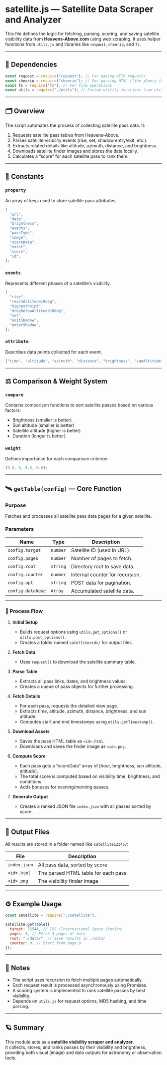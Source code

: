 # satellite.js — Satellite Data Scraper and Analyzer

This file defines the logic for fetching, parsing, scoring, and saving satellite visibility data from **Heavens-Above.com** using web scraping. It uses helper functions from `utils.js` and libraries like `request`, `cheerio`, and `fs`.

---

## 🧩 Dependencies

```js
const request = require("request"); // For making HTTP requests
const cheerio = require("cheerio"); // For parsing HTML (like jQuery for the backend)
const fs = require("fs"); // For file operations
const utils = require("./utils"); // Custom utility functions (see util.md)
```

---

## 🗂️ Overview

The script automates the process of collecting satellite pass data. It:

1. Requests satellite pass tables from Heavens-Above.
2. Parses satellite visibility events (rise, set, shadow entry/exit, etc.).
3. Extracts related details like altitude, azimuth, distance, and brightness.
4. Downloads satellite finder images and stores the data locally.
5. Calculates a “score” for each satellite pass to rank them.

---

## 🔧 Constants

### `property`

An array of keys used to store satellite pass attributes.

```js
[
  "url",
  "date",
  "brightness",
  "events",
  "passType",
  "image",
  "scoreData",
  "exist",
  "score",
  "id",
];
```

### `events`

Represents different phases of a satellite’s visibility.

```js
[
  "rise",
  "reachAltitude10deg",
  "highestPoint",
  "dropBelowAltitude10deg",
  "set",
  "exitShadow",
  "enterShadow",
];
```

### `attribute`

Describes data points collected for each event.

```js
["time", "altitude", "azimuth", "distance", "brightness", "sunAltitude"];
```

---

## ⚖️ Comparison & Weight System

### `compare`

Contains comparison functions to sort satellite passes based on various factors:

- Brightness (smaller is better)
- Sun altitude (smaller is better)
- Satellite altitude (higher is better)
- Duration (longer is better)

### `weight`

Defines importance for each comparison criterion.

```js
[9.5, 6, 6.5, 6.5];
```

---

## 🛰️ `getTable(config)` — Core Function

### Purpose

Fetches and processes all satellite pass data pages for a given satellite.

### Parameters

| Name              | Type     | Description                     |
| ----------------- | -------- | ------------------------------- |
| `config.target`   | `number` | Satellite ID (used in URL).     |
| `config.pages`    | `number` | Number of pages to fetch.       |
| `config.root`     | `string` | Directory root to save data.    |
| `config.counter`  | `number` | Internal counter for recursion. |
| `config.opt`      | `string` | POST data for pagination.       |
| `config.database` | `Array`  | Accumulated satellite data.     |

---

### 🔄 Process Flow

1. **Initial Setup**
   - Builds request options using `utils.get_options()` or `utils.post_options()`.
   - Creates a folder named `satellite<id>/` for output files.

2. **Fetch Data**
   - Uses `request()` to download the satellite summary table.

3. **Parse Table**
   - Extracts all pass links, dates, and brightness values.
   - Creates a queue of pass objects for further processing.

4. **Fetch Details**
   - For each pass, requests the detailed view page.
   - Extracts time, altitude, azimuth, distance, brightness, and sun altitude.
   - Computes start and end timestamps using `utils.getTimestamp()`.

5. **Download Assets**
   - Saves the pass HTML table as `<id>.html`.
   - Downloads and saves the finder image as `<id>.png`.

6. **Compute Score**
   - Each pass gets a “scoreData” array of [hour, brightness, sun altitude, altitude].
   - The total score is computed based on visibility time, brightness, and conditions.
   - Adds bonuses for evening/morning passes.

7. **Generate Output**
   - Creates a ranked JSON file `index.json` with all passes sorted by score.

---

## 📁 Output Files

All results are stored in a folder named like `satellite12345/`:

| File         | Description                         |
| ------------ | ----------------------------------- |
| `index.json` | All pass data, sorted by score      |
| `<id>.html`  | The parsed HTML table for each pass |
| `<id>.png`   | The visibility finder image         |

---

## ⚙️ Example Usage

```js
const satellite = require("./satellite");

satellite.getTable({
  target: 25544, // ISS (International Space Station)
  pages: 3, // Fetch 3 pages of data
  root: "./data/", // Save results in ./data/
  counter: 0, // Start from page 0
});
```

---

## 🧠 Notes

- The script uses recursion to fetch multiple pages automatically.
- Each request result is processed asynchronously using Promises.
- A scoring system is implemented to rank satellite passes by best visibility.
- Depends on `utils.js` for request options, MD5 hashing, and time parsing.

---

## 🪐 Summary

This module acts as a **satellite visibility scraper and analyzer**.  
It collects, stores, and ranks passes by their visibility and brightness,  
providing both visual (image) and data outputs for astronomy or observation tools.
